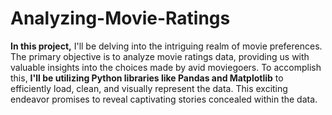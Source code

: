 # Analyzing-Movie-Ratings

**In this project,** I'll be delving into the intriguing realm of movie preferences. The primary objective is to analyze movie ratings data, providing us with valuable insights into the choices made by avid moviegoers. To accomplish this, **I'll be utilizing Python libraries like Pandas and Matplotlib** to efficiently load, clean, and visually represent the data. This exciting endeavor promises to reveal captivating stories concealed within the data.
